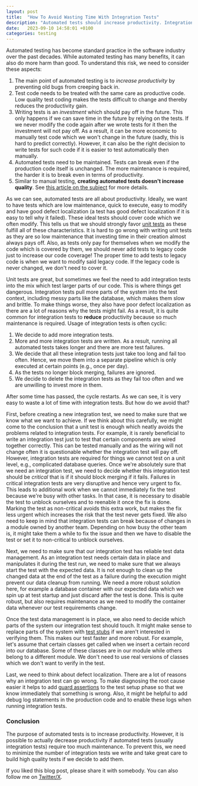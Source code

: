 ```yaml
---
layout: post
title:  "How To Avoid Wasting Time With Integration Tests"
description: "Automated tests should increase productivity. Integration tests require much more maintenance than unit tests and hence can reduce producivity. They should be used sparingly."
date:   2023-09-10 14:58:01 +0100
categories: testing
---
```

Automated testing has become standard practice in the software industry over the past decades. While automated testing has many benefits, it can also do more harm than good. To understand this risk, we need to consider these 
aspects:
1. The main point of automated testing is to *increase productivity* by preventing old bugs from creeping back in.
2. Test code needs to be treated with the same care as productive code. Low quality test coding makes the tests difficult to change and thereby reduces the productivity gain.
3. Writing tests is an *investment* which should pay off in the future. This only happens if we can save time in the future by relying on the tests. If we never modify the code again after we wrote tests for it then the investment will not pay off. As a result, it can be more economic to manually test code which we won't change in the future (sadly, this is hard to predict correctly). However, it can also be the right decision to write tests for such code if it is easier to test automatically then manually.
4. Automated tests need to be maintained. Tests can break even if the production code itself is unchanged. The more maintenance is required, the harder it is to break even in terms of productivity.
5. Similar to manual testing, **creating automated tests doesn't increase quality**. See [this article on the subject](https://thinkingsideways.net/testing/testing-vs-quality.html) for more details.

As we can see, automated tests are all about productivity. Ideally, we want to have tests which are low maintenance, quick to execute, easy to modify and have good defect localization (a test has good defect localization if it is easy to tell why it failed). These ideal tests should cover code which we often modify. This tells us that we should strongly favor [unit tests](https://en.wikipedia.org/wiki/Unit_testing) as these fulfill all of these characteristics. It is hard to go wrong with writing unit tests as they are so low maintenance that investing time in their creation almost always pays off. Also, as tests only pay for themselves when we modify the code which is covered by them, we should never add tests to legacy code just to increase our code coverage! The proper time to add tests to legacy code is when we want to modify said legacy code. If the legacy code is never changed, we don't need to cover it. 

Unit tests are great, but sometimes we feel the need to add integration tests into the mix which test larger parts of our code. This is where things get dangerous. Integration tests pull more parts of the system into the test context, including messy parts like the database, which makes them slow and brittle. To make things worse, they also have poor defect localization as there are a lot of reasons why the tests might fail. As a result, it is quite common for integration tests to **reduce** productivity because so much maintenance is required. Usage of integration tests is often cyclic:
1. We decide to add more integration tests.
2. More and more integration tests are written. As a result, running all automated tests takes longer and there are more test failures.
3. We decide that all these integration tests just take too long and fail too often. Hence, we  move them into a separate pipeline which is only executed at certain points (e.g., once per day).
4. As the tests no longer block merging, failures are ignored.
5. We decide to delete the integration tests as they fail too often and we are unwilling to invest more in them.

After some time has passed, the cycle restarts. As we can see, it is very easy to waste a lot of time with integration tests. But how do we avoid that? 

First, before creating a new integration test, we need to make sure that we know what we want to achieve. If we think about this carefully, we might come to the conclusion that a unit test is enough which neatly avoids the problems related to integration tests. For example, it is rarely beneficial to write an integration test just to test that certain components are wired together correctly. This can be tested manually and as the wiring will not change often it is questionable whether the integration test will pay off. However, integration tests are required for things we cannot test on a unit level, e.g., complicated database queries. Once we're absolutely sure that we need an integration test, we need to decide whether this integration test should be *critical* that is if it should block merging if it fails. Failures in critical integration tests are very disruptive and hence very urgent to fix. This leads to additional work when we cannot immediately fix the test because we're busy with other tasks. In that case, it is necessary to disable the test to unblock ourselves and to reenable it once the fix is done. Marking the test as non-critical avoids this extra work, but makes the fix less urgent which increases the risk that the test never gets fixed. We also need to keep in mind that integration tests can break because of changes in a module owned by another team. Depending on how busy the other team is, it might take them a while to fix the issue and then we have to disable the test or set it to non-critical to unblock ourselves.

Next, we need to make sure that our integration test has reliable test data management. As an integration test needs certain data in place and manipulates it during the test run, we need to make sure that we always start the test with the expected data. It is not enough to clean up the changed data at the end of the test as a failure during the execution might prevent our data cleanup from running. We need a more robust solution here, for example a database container with our expected data which we spin up at test startup and just discard after the test is done. This is quite robust, but also requires maintenance as we need to modify the container data whenever our test requirements change. 

Once the test data management is in place, we also need to decide which parts of the system our integration test should touch. It might make sense to replace parts of the system with [test stubs](http://xunitpatterns.com/Test%20Stub.html) if we aren't interested in verifying them. This makes our test faster and more robust. For example, let's assume that certain classes get called when we insert a certain record into our database. Some of these classes are in our module while others belong to a different module. We don't need to use real versions of classes which we don't want to verify in the test. 

Last, we need to think about defect localization. There are a lot of reasons why an integration test can go wrong. To make diagnosing the root cause easier it helps to add [guard assertions](http://xunitpatterns.com/Guard%20Assertion.html) to the test setup phase so that we know immediately that something is wrong. Also, it might be helpful to add debug log statements in the production code and to enable these logs when running integration tests. 

### Conclusion
The purpose of automated tests is to increase productivity. However, it is possible to actually decrease productivity if automated tests (usually integration tests) require too much maintenance. To prevent this, we need to minimize the number of integration tests we write and take great care to build high quality tests if we decide to add them.

If you liked this blog post, please share it with somebody. You can also follow me on [Twitter/X](https://twitter.com/fxr256). 